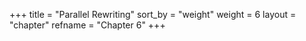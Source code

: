 +++
title = "Parallel Rewriting"
sort_by = "weight"
weight = 6
layout = "chapter"
refname = "Chapter 6"
+++